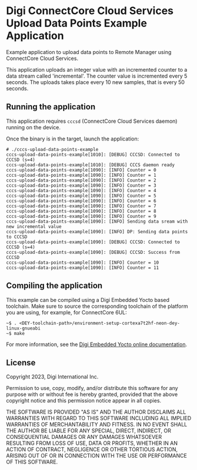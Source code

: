 Digi ConnectCore Cloud Services Upload Data Points Example Application
======================================================================

Example application to upload data points to Remote Manager using ConnectCore
Cloud Services.

This application uploads an integer value with an incremented counter to a data
stream called 'incremental'. The counter value is incremented every 5 seconds.
The uploads takes place every 10 new samples, that is every 50 seconds.

Running the application
-----------------------
This application requires `cccsd` (ConnectCore Cloud Services daemon) running
on the device.

Once the binary is in the target, launch the application:

```
# ./cccs-upload-data-points-example
cccs-upload-data-points-example[1010]: [DEBUG] CCCSD: Connected to CCCSD (s=4)
cccs-upload-data-points-example[1010]: [DEBUG] CCCS daemon ready
cccs-upload-data-points-example[1090]: [INFO] Counter = 0
cccs-upload-data-points-example[1090]: [INFO] Counter = 1
cccs-upload-data-points-example[1090]: [INFO] Counter = 2
cccs-upload-data-points-example[1090]: [INFO] Counter = 3
cccs-upload-data-points-example[1090]: [INFO] Counter = 4
cccs-upload-data-points-example[1090]: [INFO] Counter = 5
cccs-upload-data-points-example[1090]: [INFO] Counter = 6
cccs-upload-data-points-example[1090]: [INFO] Counter = 7
cccs-upload-data-points-example[1090]: [INFO] Counter = 8
cccs-upload-data-points-example[1090]: [INFO] Counter = 9
cccs-upload-data-points-example[1090]: [INFO] Sending data sream with new incremental value
cccs-upload-data-points-example[1090]: [INFO] DP: Sending data points to CCCSD
cccs-upload-data-points-example[1090]: [DEBUG] CCCSD: Connected to CCCSD (s=4)
cccs-upload-data-points-example[1090]: [DEBUG] CCCSD: Success from CCCSD
cccs-upload-data-points-example[1090]: [INFO] Counter = 10
cccs-upload-data-points-example[1090]: [INFO] Counter = 11

```

Compiling the application
-------------------------
This example can be compiled using a Digi Embedded Yocto based toolchain. Make
sure to source the corresponding toolchain of the platform you are using,
for example, for ConnectCore 6UL:

```
~$ . <DEY-toolchain-path>/environment-setup-cortexa7t2hf-neon-dey-linux-gnueabi
~$ make
```

For more information, see the [Digi Embedded Yocto online documentation](https://github.com/digi-embedded/meta-digi).

License
-------
Copyright 2023, Digi International Inc.

Permission to use, copy, modify, and/or distribute this software for any purpose
with or without fee is hereby granted, provided that the above copyright notice
and this permission notice appear in all copies.

THE SOFTWARE IS PROVIDED "AS IS" AND THE AUTHOR DISCLAIMS ALL WARRANTIES WITH
REGARD TO THIS SOFTWARE INCLUDING ALL IMPLIED WARRANTIES OF MERCHANTABILITY AND
FITNESS. IN NO EVENT SHALL THE AUTHOR BE LIABLE FOR ANY SPECIAL, DIRECT,
INDIRECT, OR CONSEQUENTIAL DAMAGES OR ANY DAMAGES WHATSOEVER RESULTING FROM LOSS
OF USE, DATA OR PROFITS, WHETHER IN AN ACTION OF CONTRACT, NEGLIGENCE OR OTHER
TORTIOUS ACTION, ARISING OUT OF OR IN CONNECTION WITH THE USE OR PERFORMANCE OF
THIS SOFTWARE.
